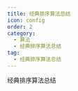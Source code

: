 ```yaml
---
title: 经典排序算法总结
icon: config
order: 2
category:
  - 算法
  - 经典排序算法总结
tag:
  - 经典排序算法总结
---
```


经典排序算法总结



